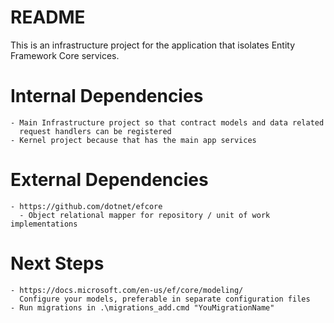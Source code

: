# README

This is an infrastructure project for the application that isolates Entity
Framework Core services.

# Internal Dependencies

    - Main Infrastructure project so that contract models and data related
      request handlers can be registered
    - Kernel project because that has the main app services

# External Dependencies

    - https://github.com/dotnet/efcore
      - Object relational mapper for repository / unit of work implementations


# Next Steps
    - https://docs.microsoft.com/en-us/ef/core/modeling/
      Configure your models, preferable in separate configuration files
    - Run migrations in .\migrations_add.cmd "YouMigrationName"
